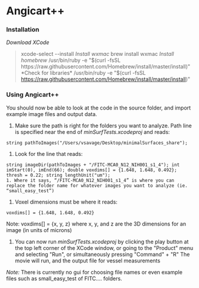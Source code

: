 # Angicart++

### Installation
*Download XCode*
>xcode-select --install
*Install wxmac*
>brew install wxmac
*Install homebrew*
> /usr/bin/ruby -e "$(curl -fsSL https://raw.githubusercontent.com/Homebrew/install/master/install)"
*Check for libraries*
> /usr/bin/ruby -e "$(curl -fsSL https://raw.githubusercontent.com/Homebrew/install/master/install)"

### Using Angicart++
You should now be able to look at the code in the source folder, and import example image files and output data.

1. Make sure the path is right for the folders you want to analyze. Path line is specified near the end of *minSurfTests.xcodeproj* and reads:
  <pre><code>string pathToImages("/Users/vsavage/Desktop/minimalSurfaces_share");</pre></code>
1. Look for the line that reads:
  <pre><code>string imageDir(pathToImages + "/FITC-MCA0_N12_NIH001_s1_4"); int imStart(0), imEnd(66); double voxdims[] = {1.648, 1.648, 0.492};  thresh = 0.22; string lengthUnit("um");
1. Where it says, “/FITC-MCA0_N12_NIH001_s1_4” is where you can replace the folder name for whatever images you want to analyze (ie. “small_easy_test”)</pre></code>
1. Voxel dimensions must be where it reads:
  <pre><code>voxdims[] = {1.648, 1.648, 0.492}</pre></code>
Note: voxdims[] = {x, y, z} where x, y, and z are the 3D dimensions for an image (in units of microns)
1. You can now run *minSurfTests.xcodeproj* by clicking the play button at the top left corner of the XCode window, or going to the "Product" menu and selecting "Run", or simultaneously pressing "Command" + "R"
The movie will run, and the output file for vessel measurements

_Note:_
There is currently no gui for choosing file names or even example files such as small_easy_test of FITC…. folders.
